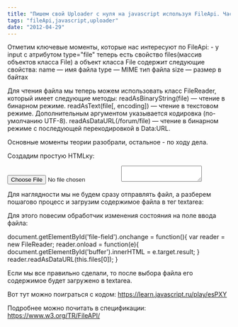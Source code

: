 ```yaml
---
title: "Пишем свой Uploader с нуля на javascript используя FileApi. Часть1"
tags: "fileApi,javascript,uploader"
date: "2012-04-29"
---
```


Отметим ключевые моменты, которые нас интересуют по FileApi: - у input с атрибутом type="file" теперь есть свойство files(массив объектов класса File) а объект класса File содержит следующие свойства: name — имя файла type — MIME тип файла size — размер в байтах

Для чтения файла мы теперь можем использовать класс FileReader, который имеет следующие методы: readAsBinaryString(file) — чтение в бинарном режиме. readAsText(file[, encoding]) — чтение в текстовом режиме. Дополнительным аргументом указывается кодировка (по-умолчанию UTF-8). readAsDataURL(/forum/file) — чтение в бинарном режиме с последующей перекодировкой в Data:URL.

Основные моменты теории разобрали, остальное - по ходу дела.

Создадим простую HTMLку:

<input type="file" name="file" id="file-field"/> <textarea id="buffer"></textarea>

Для наглядности мы не будем сразу отправлять файл, а разберем пошагово процесс и загрузим содержимое файла в тег textarea:

Для этого повесим обработчик изменения состояния на поле ввода файла:

document.getElementById('file-field').onchange = function(){ var reader = new FileReader; reader.onload = function(e){ document.getElementById('buffer').innerHTML = e.target.result; } reader.readAsDataURL(this.files[0]); }

Если мы все правильно сделали, то после выбора файла его содержимое будет загружено в textarea.

Вот тут можно поиграться с кодом: https://learn.javascript.ru/play/esPXY

Подробнее можно почитать в спецификации: https://www.w3.org/TR/FileAPI/
